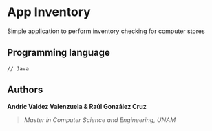 # App Inventory
Simple application to perform inventory checking for computer stores

## Programming language
```[java]
// Java
```

## Authors
**Andric Valdez Valenzuela & Raúl González Cruz**
>*Master in Computer Science and Engineering, UNAM*
